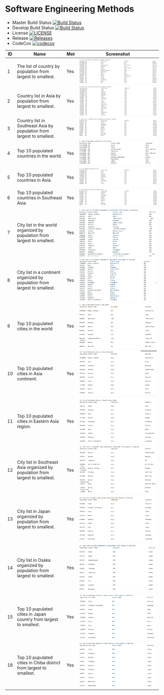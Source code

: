 # Software Engineering Methods

- Master Build Status [![Build Status](https://travis-ci.org/Group-6-DevOps/Group6.svg?branch=master)](https://travis-ci.org/Group-6-DevOps/Group6)
- Develop Build Status [![Build Status](https://travis-ci.org/Group-6-DevOps/Group6.svg?branch=develop)](https://travis-ci.org/Group-6-DevOps/Group6)
- License [![LICENSE](https://img.shields.io/github/license/Group-6-DevOps/Group6.svg?style=flat-square)](https://github.com/Group-6-DevOps/Group6/blob/master/LICENSE)
- Release [![Releases](https://img.shields.io/github/release/Group-6-DevOps/Group6/all.svg?style=flat-square)](https://github.com/Group-6-DevOps/Group6/releases)
- CodeCov [![codecov](https://codecov.io/gh/Group-6-DevOps/Group6/branch/master/graph/badge.svg?token=OVX5WK264O)](https://codecov.io/gh/Group-6-DevOps/Group6)

| ID | Name | Met | Screenshot | 
| ---- | ----- | ----- | -------- |
| 1 | The list of country by population from largest to smallest. | Yes | ![Population](images/1.PNG)
| 2 | Country list in Asia by population from largest to smallest. | Yes | ![Population](images/2.PNG)
| 3 | Country list in Southeast Asia by population from largest to smallest. | Yes | ![Population](images/3.PNG)
| 4 | Top 10 populated countries in the world. | Yes | ![Population](images/4.JPG)
| 5 | Top 10 populated countries in Asia. | Yes | ![Population](images/5.PNG)
| 6 | Top 10 populated countries in Southeast Asia. | Yes | ![Population](images/6.PNG)
| 7 | City list in the world organized by population from largest to smallest. | Yes | ![Population](images/7.PNG)
| 8 | City list in a continent organized by population from largest to smallest. | Yes | ![Population](images/8.PNG)
| 9 | Top 10 pupulated cities in the world | Yes | ![Population](images/9.PNG)
| 10 | Top 10 pupulated cities in Asia continent. | Yes | ![Population](images/10.PNG)
| 11 | Top 10 pupulated cities in Eastern Asia region. | Yes | ![Population](images/11.PNG)
| 12 | City list in Southeast Asia organized by population from largest to smallest. | Yes | ![Population](images/12.PNG)
| 13 | City list in Japan organized by population from largest to smallest. | Yes | ![Population](images/13.PNG)
| 14 | City list in Osaka organized by population from largest to smallest. | Yes | ![Population](images/14.PNG)
| 15 | Top 10 pupulated cities in Japan country from largest to smallest. | Yes | ![Population](images/15.PNG)
| 16 | Top 10 pupulated cities in Chiba district from largest to smallest. | Yes | ![Population](images/16.PNG)




